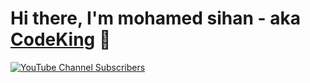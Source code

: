 # Hi there, I'm mohamed sihan - aka [CodeKing][youtube] 👋

[![YouTube Channel Subscribers](https://img.shields.io/youtube/channel/subscribers/UCyAIFPi3AjUJ4772Ur4AyMw?logo=youtube&logoColor=red&style=for-the-badge)][youtube]

[youtube]: https://www.youtube.com/channel/UCyAIFPi3AjUJ4772Ur4AyMw
